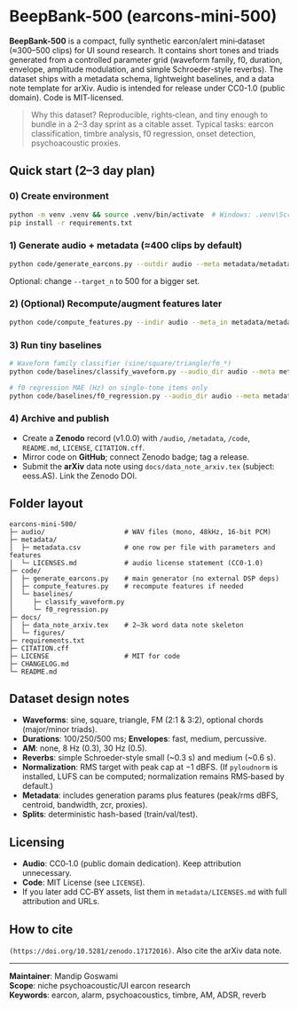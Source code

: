 # BeepBank-500 (earcons-mini-500)

**BeepBank-500** is a compact, fully synthetic earcon/alert mini‑dataset (≈300–500 clips) for UI sound research.
It contains short tones and triads generated from a controlled parameter grid (waveform family, f0, duration,
envelope, amplitude modulation, and simple Schroeder-style reverbs). The dataset ships with a metadata schema,
lightweight baselines, and a data note template for arXiv. Audio is intended for release under CC0-1.0 (public domain).
Code is MIT-licensed.

> Why this dataset? Reproducible, rights‑clean, and tiny enough to bundle in a 2–3 day sprint as a citable asset.
> Typical tasks: earcon classification, timbre analysis, f0 regression, onset detection, psychoacoustic proxies.

## Quick start (2–3 day plan)

### 0) Create environment
```bash
python -m venv .venv && source .venv/bin/activate  # Windows: .venv\Scripts\activate
pip install -r requirements.txt
```

### 1) Generate audio + metadata (≈400 clips by default)
```bash
python code/generate_earcons.py --outdir audio --meta metadata/metadata.csv --seed 13 --target_n 400
```
Optional: change `--target_n` to 500 for a bigger set.

### 2) (Optional) Recompute/augment features later
```bash
python code/compute_features.py --indir audio --meta_in metadata/metadata.csv --meta_out metadata/metadata.csv
```

### 3) Run tiny baselines
```bash
# Waveform family classifier (sine/square/triangle/fm_*)
python code/baselines/classify_waveform.py --audio_dir audio --meta metadata/metadata.csv

# f0 regression MAE (Hz) on single‑tone items only
python code/baselines/f0_regression.py --audio_dir audio --meta metadata/metadata.csv
```

### 4) Archive and publish
- Create a **Zenodo** record (v1.0.0) with `/audio`, `/metadata`, `/code`, `README.md`, `LICENSE`, `CITATION.cff`.
- Mirror code on **GitHub**; connect Zenodo badge; tag a release.
- Submit the **arXiv** data note using `docs/data_note_arxiv.tex` (subject: eess.AS). Link the Zenodo DOI.

## Folder layout
```
earcons-mini-500/
├─ audio/                    # WAV files (mono, 48kHz, 16-bit PCM)
├─ metadata/
│  ├─ metadata.csv           # one row per file with parameters and features
│  └─ LICENSES.md            # audio license statement (CC0-1.0)
├─ code/
│  ├─ generate_earcons.py    # main generator (no external DSP deps)
│  ├─ compute_features.py    # recompute features if needed
│  └─ baselines/
│     ├─ classify_waveform.py
│     └─ f0_regression.py
├─ docs/
│  ├─ data_note_arxiv.tex    # 2–3k word data note skeleton
│  └─ figures/
├─ requirements.txt
├─ CITATION.cff
├─ LICENSE                   # MIT for code
├─ CHANGELOG.md
└─ README.md
```

## Dataset design notes
- **Waveforms**: sine, square, triangle, FM (2:1 & 3:2), optional chords (major/minor triads).
- **Durations**: 100/250/500 ms; **Envelopes**: fast, medium, percussive.
- **AM**: none, 8 Hz (0.3), 30 Hz (0.5).
- **Reverbs**: simple Schroeder-style small (~0.3 s) and medium (~0.6 s).
- **Normalization**: RMS target with peak cap at −1 dBFS. (If `pyloudnorm` is installed, LUFS can be computed; normalization remains RMS‑based by default.)
- **Metadata**: includes generation params plus features (peak/rms dBFS, centroid, bandwidth, zcr, proxies).
- **Splits**: deterministic hash-based (train/val/test).

## Licensing
- **Audio**: CC0‑1.0 (public domain dedication). Keep attribution unnecessary.
- **Code**: MIT License (see `LICENSE`).
- If you later add CC‑BY assets, list them in `metadata/LICENSES.md` with full attribution and URLs.

## How to cite
`(https://doi.org/10.5281/zenodo.17172016)`. Also cite the arXiv data note.

---

**Maintainer**: Mandip Goswami  
**Scope**: niche psychoacoustic/UI earcon research  
**Keywords**: earcon, alarm, psychoacoustics, timbre, AM, ADSR, reverb
